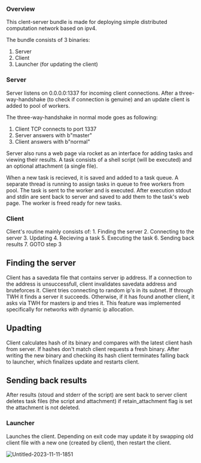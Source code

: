 <h3>Overview</h3>
This clent-server bundle is made for deploying simple distributed computation network based on ipv4.

The bundle consists of 3 binaries:
  1. Server
  2. Client
  3. Launcher (for updating the client)


<h3>Server</h3>
Server listens on 0.0.0.0:1337 for incoming client connections.
After a three-way-handshake (to check if connection is genuine) and an update client is added to pool of workers.

The three-way-handshake in normal mode goes as following:
1. Client TCP connects to port 1337
2. Server answers with b"master"
3. Client answers with b"normal"

Server also runs a web page via rocket as an interface for adding tasks and viewing their results.
A task consists of a shell script (will be executed) and an optional attachment (a single file).

When a new task is recieved, it is saved and added to a task queue.
A separate thread is running to assign tasks in queue to free workers from pool.
The task is sent to the worker and is executed.
After execution stdout and stdin are sent back to server and saved to add them to the task's web page.
The worker is freed ready for new tasks.


<h3>Client</h3>
Client's routine mainly consists of:
  1. Finding the server
  2. Connecting to the server
  3. Updating
  4. Recieving a task
  5. Executing the task
  6. Sending back results
  7. GOTO step 3

<h2>Finding the server</h2>
Client has a savedata file that contains server ip address.
If a connection to the address is unsuccessfull, client invalidates savedata address and bruteforces it.
Client tries connecting to random ip's in its subnet.
If through TWH it finds a server it succeeds.
Otherwise, if it has found another client, it asks via TWH for masters ip and tries it.
This feature was implemented specifically for networks with dynamic ip allocation.

<h2>Upadting</h2>
Client calculates hash of its binary and compares with the latest client hash from server.
If hashes don't match client requests a fresh binary. After writing the new binary and checking its hash
client terminates falling back to launcher, which finalizes update and restarts client.

<h2>Sending back results</h2>
After results (stoud and stderr of the script) are sent back to server client deletes task files (the script and attachment)
if retain_attachment flag is set the attachment is not deleted.

<h3>Launcher</h3>
Launches the client.
Depending on exit code may update it by swapping old client file with a new one (created by client),
then restart the client.

![Untitled-2023-11-11-1851](https://github.com/user-attachments/assets/84694be9-e8ff-437e-be96-7a3aaf04457b)
